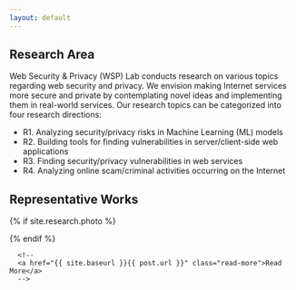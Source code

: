 ```yaml
---
layout: default
---
```


## Research Area
Web Security & Privacy (WSP) Lab  conducts research on various topics regarding web 
security and privacy. We envision making Internet services more secure and private
by contemplating novel ideas and implementing them in real-world services.
Our research topics can be categorized into four research directions:

- R1. Analyzing security/privacy risks in Machine Learning (ML) models
- R2. Building tools for finding vulnerabilities in server/client-side web applications
- R3. Finding security/privacy vulnerabilities in web services
- R4. Analyzing online scam/criminal activities  occurring on the Internet

## Representative Works
{% if site.research.photo %}
  <div class="photo"
      style="background:url({{site.research.photo}}) left no-repeat; background-size:contain;">

{% endif %}


<!--
<div class="posts">
  {% for post in site.posts %}
    <article class="post">

      <h3><a href="{{ site.baseurl }}{{ post.url }}">{{ post.title }}</a></h3>

      <div class="entry">
        {{ post.excerpt }}
      </div>
-->
      <!--
      <a href="{{ site.baseurl }}{{ post.url }}" class="read-more">Read More</a>
      -->
<!--      
    </article>
  {% endfor %}
</div>
-->
